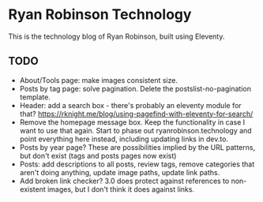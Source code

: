 # Ryan Robinson Technology

This is the technology blog of Ryan Robinson, built using Eleventy.

## TODO

- About/Tools page: make images consistent size.
- Posts by tag page: solve pagination. Delete the postslist-no-pagination template.
- Header: add a search box - there's probably an eleventy module for that? https://rknight.me/blog/using-pagefind-with-eleventy-for-search/
- Remove the homepage message box. Keep the functionality in case I want to use that again. Start to phase out ryanrobinson.technology and point everything here instead, including updating links in dev.to.
- Posts by year page? These are possibilities implied by the URL patterns, but don't exist (tags and posts pages now exist)
- Posts: add descriptions to all posts, review tags, remove categories that aren't doing anything, update image paths, update link paths.
- Add broken link checker? 3.0 does protect against references to non-existent images, but I don't think it does against links.
